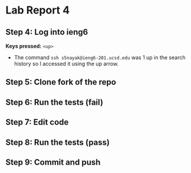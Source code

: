 # Lab Report 4

## Step 4: Log into ieng6
**Keys pressed:** `<up>`
* The command `ssh s5nayak@ieng6-201.ucsd.edu` was 1 up in the search history so I accessed it using the up arrow.

## Step 5: Clone fork of the repo

## Step 6: Run the tests (fail)

## Step 7: Edit code

## Step 8: Run the tests (pass)

## Step 9: Commit and push
